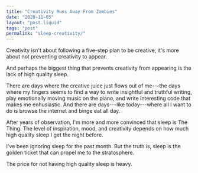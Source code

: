 ```yaml
---
title: "Creativity Runs Away From Zombies"
date: "2020-11-05"
layout: "post.liquid"
tags: "post"
permalink: "sleep-creativity/"
---
```


Creativity isn't about following a five-step plan to be creative; it's more about not preventing creativity to appear. 

And perhaps the biggest thing that prevents creativity from appearing is the lack of high quality sleep.

There are days where the creative juice just flows out of me---the days where my fingers seems to find a way to write insightful and truthful writing, play emotionally moving music on the piano, and write interesting code that makes me enhusiastic. And there are days---like today---where all I want to do is browse the internet and binge eat all day.

After years of observation, I'm more and more convinced that sleep is The Thing. The level of inspiration, mood, and creativity depends on how much high quality sleep I get the night before.

I've been ignoring sleep for the past month. But the truth is, sleep is the golden ticket that can propel me to the stratosphere.

The price for not having high quality sleep is heavy.
